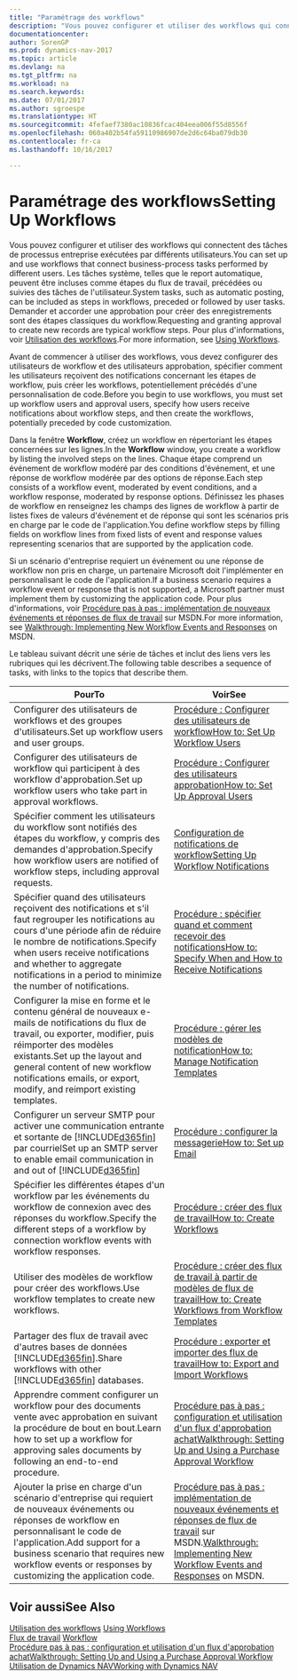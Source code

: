 ```yaml
---
title: "Paramétrage des workflows"
description: "Vous pouvez configurer et utiliser des workflows qui connectent des tâches de processus entreprise exécutées par différents utilisateurs. Les tâches système, telles que le report automatique, peuvent être incluses comme étapes du flux de travail, précédées ou suivies des tâches de l'utilisateur. Demander et accorder une approbation pour créer des enregistrements sont des étapes classiques du workflow."
documentationcenter: 
author: SorenGP
ms.prod: dynamics-nav-2017
ms.topic: article
ms.devlang: na
ms.tgt_pltfrm: na
ms.workload: na
ms.search.keywords: 
ms.date: 07/01/2017
ms.author: sgroespe
ms.translationtype: HT
ms.sourcegitcommit: 4fefaef7380ac10836fcac404eea006f55d8556f
ms.openlocfilehash: 060a402b54fa59110986907de2d6c64ba079db30
ms.contentlocale: fr-ca
ms.lasthandoff: 10/16/2017

---
```

# <a name="setting-up-workflows"></a><span data-ttu-id="f039a-105">Paramétrage des workflows</span><span class="sxs-lookup"><span data-stu-id="f039a-105">Setting Up Workflows</span></span>
<span data-ttu-id="f039a-106">Vous pouvez configurer et utiliser des workflows qui connectent des tâches de processus entreprise exécutées par différents utilisateurs.</span><span class="sxs-lookup"><span data-stu-id="f039a-106">You can set up and use workflows that connect business-process tasks performed by different users.</span></span> <span data-ttu-id="f039a-107">Les tâches système, telles que le report automatique, peuvent être incluses comme étapes du flux de travail, précédées ou suivies des tâches de l'utilisateur.</span><span class="sxs-lookup"><span data-stu-id="f039a-107">System tasks, such as automatic posting, can be included as steps in workflows, preceded or followed by user tasks.</span></span> <span data-ttu-id="f039a-108">Demander et accorder une approbation pour créer des enregistrements sont des étapes classiques du workflow.</span><span class="sxs-lookup"><span data-stu-id="f039a-108">Requesting and granting approval to create new records are typical workflow steps.</span></span> <span data-ttu-id="f039a-109">Pour plus d'informations, voir [Utilisation des workflows](across-use-workflows.md).</span><span class="sxs-lookup"><span data-stu-id="f039a-109">For more information, see [Using Workflows](across-use-workflows.md).</span></span>  

 <span data-ttu-id="f039a-110">Avant de commencer à utiliser des workflows, vous devez configurer des utilisateurs de workflow et des utilisateurs approbation, spécifier comment les utilisateurs reçoivent des notifications concernant les étapes de workflow, puis créer les workflows, potentiellement précédés d'une personnalisation de code.</span><span class="sxs-lookup"><span data-stu-id="f039a-110">Before you begin to use workflows, you must set up workflow users and approval users, specify how users receive notifications about workflow steps, and then create the workflows, potentially preceded by code customization.</span></span>  

 <span data-ttu-id="f039a-111">Dans la fenêtre **Workflow**, créez un workflow en répertoriant les étapes concernées sur les lignes.</span><span class="sxs-lookup"><span data-stu-id="f039a-111">In the **Workflow** window, you create a workflow by listing the involved steps on the lines.</span></span> <span data-ttu-id="f039a-112">Chaque étape comprend un événement de workflow modéré par des conditions d'événement, et une réponse de workflow modérée par des options de réponse.</span><span class="sxs-lookup"><span data-stu-id="f039a-112">Each step consists of a workflow event, moderated by event conditions, and a workflow response, moderated by response options.</span></span> <span data-ttu-id="f039a-113">Définissez les phases de workflow en renseignez les champs des lignes de workflow à partir de listes fixes de valeurs d'événement et de réponse qui sont les scénarios pris en charge par le code de l'application.</span><span class="sxs-lookup"><span data-stu-id="f039a-113">You define workflow steps by filling fields on workflow lines from fixed lists of event and response values representing scenarios that are supported by the application code.</span></span>  

 <span data-ttu-id="f039a-114">Si un scénario d'entreprise requiert un événement ou une réponse de workflow non pris en charge, un partenaire Microsoft doit l'implémenter en personnalisant le code de l'application.</span><span class="sxs-lookup"><span data-stu-id="f039a-114">If a business scenario requires a workflow event or response that is not supported, a Microsoft partner must implement them by customizing the application code.</span></span> <span data-ttu-id="f039a-115">Pour plus d'informations, voir [Procédure pas à pas : implémentation de nouveaux événements et réponses de flux de travail](https://msdn.microsoft.com/en-us/library/mt574349.aspx) sur MSDN.</span><span class="sxs-lookup"><span data-stu-id="f039a-115">For more information, see [Walkthrough: Implementing New Workflow Events and Responses](https://msdn.microsoft.com/en-us/library/mt574349.aspx) on MSDN.</span></span>

 <span data-ttu-id="f039a-116">Le tableau suivant décrit une série de tâches et inclut des liens vers les rubriques qui les décrivent.</span><span class="sxs-lookup"><span data-stu-id="f039a-116">The following table describes a sequence of tasks, with links to the topics that describe them.</span></span>  

|<span data-ttu-id="f039a-117">**Pour**</span><span class="sxs-lookup"><span data-stu-id="f039a-117">**To**</span></span>|<span data-ttu-id="f039a-118">**Voir**</span><span class="sxs-lookup"><span data-stu-id="f039a-118">**See**</span></span>|  
|------------|-------------|  
|<span data-ttu-id="f039a-119">Configurer des utilisateurs de workflows et des groupes d'utilisateurs.</span><span class="sxs-lookup"><span data-stu-id="f039a-119">Set up workflow users and user groups.</span></span>|[<span data-ttu-id="f039a-120">Procédure : Configurer des utilisateurs de workflow</span><span class="sxs-lookup"><span data-stu-id="f039a-120">How to: Set Up Workflow Users</span></span>](across-how-to-set-up-workflow-users.md)|  
|<span data-ttu-id="f039a-121">Configurer des utilisateurs de workflow qui participent à des workflow d'approbation.</span><span class="sxs-lookup"><span data-stu-id="f039a-121">Set up workflow users who take part in approval workflows.</span></span>|[<span data-ttu-id="f039a-122">Procédure : Configurer des utilisateurs approbation</span><span class="sxs-lookup"><span data-stu-id="f039a-122">How to: Set Up Approval Users</span></span>](across-how-to-set-up-approval-users.md)|  
|<span data-ttu-id="f039a-123">Spécifier comment les utilisateurs du workflow sont notifiés des étapes du workflow, y compris des demandes d'approbation.</span><span class="sxs-lookup"><span data-stu-id="f039a-123">Specify how workflow users are notified of workflow steps, including approval requests.</span></span>|[<span data-ttu-id="f039a-124">Configuration de notifications de workflow</span><span class="sxs-lookup"><span data-stu-id="f039a-124">Setting Up Workflow Notifications</span></span>](across-setting-up-workflow-notifications.md)|  
|<span data-ttu-id="f039a-125">Spécifier quand des utilisateurs reçoivent des notifications et s'il faut regrouper les notifications au cours d'une période afin de réduire le nombre de notifications.</span><span class="sxs-lookup"><span data-stu-id="f039a-125">Specify when users receive notifications and whether to aggregate notifications in a period to minimize the number of notifications.</span></span>|[<span data-ttu-id="f039a-126">Procédure : spécifier quand et comment recevoir des notifications</span><span class="sxs-lookup"><span data-stu-id="f039a-126">How to: Specify When and How to Receive Notifications</span></span>](across-how-to-specify-when-and-how-to-receive-notifications.md)|  
|<span data-ttu-id="f039a-127">Configurer la mise en forme et le contenu général de nouveaux e\-mails de notifications du flux de travail, ou exporter, modifier, puis réimporter des modèles existants.</span><span class="sxs-lookup"><span data-stu-id="f039a-127">Set up the layout and general content of new workflow notifications emails, or export, modify, and reimport existing templates.</span></span>|[<span data-ttu-id="f039a-128">Procédure : gérer les modèles de notification</span><span class="sxs-lookup"><span data-stu-id="f039a-128">How to: Manage Notification Templates</span></span>](across-how-to-manage-notification-templates.md)|  
|<span data-ttu-id="f039a-129">Configurer un serveur SMTP pour activer une communication entrante et sortante de [!INCLUDE[d365fin](includes/d365fin_md.md)] par courriel</span><span class="sxs-lookup"><span data-stu-id="f039a-129">Set up an SMTP server to enable email communication in and out of [!INCLUDE[d365fin](includes/d365fin_md.md)]</span></span>|[<span data-ttu-id="f039a-130">Procédure : configurer la messagerie</span><span class="sxs-lookup"><span data-stu-id="f039a-130">How to: Set up Email</span></span>](madeira-how-setup-email.md)|
|<span data-ttu-id="f039a-131">Spécifier les différentes étapes d'un workflow par les événements du workflow de connexion avec des réponses du workflow.</span><span class="sxs-lookup"><span data-stu-id="f039a-131">Specify the different steps of a workflow by connection workflow events with workflow responses.</span></span>|[<span data-ttu-id="f039a-132">Procédure : créer des flux de travail</span><span class="sxs-lookup"><span data-stu-id="f039a-132">How to: Create Workflows</span></span>](across-how-to-create-workflows.md)|  
|<span data-ttu-id="f039a-133">Utiliser des modèles de workflow pour créer des workflows.</span><span class="sxs-lookup"><span data-stu-id="f039a-133">Use workflow templates to create new workflows.</span></span>|[<span data-ttu-id="f039a-134">Procédure : créer des flux de travail à partir de modèles de flux de travail</span><span class="sxs-lookup"><span data-stu-id="f039a-134">How to: Create Workflows from Workflow Templates</span></span>](across-how-to-create-workflows-from-workflow-templates.md)|  
|<span data-ttu-id="f039a-135">Partager des flux de travail avec d'autres bases de données [!INCLUDE[d365fin](includes/d365fin_md.md)].</span><span class="sxs-lookup"><span data-stu-id="f039a-135">Share workflows with other [!INCLUDE[d365fin](includes/d365fin_md.md)] databases.</span></span>|[<span data-ttu-id="f039a-136">Procédure : exporter et importer des flux de travail</span><span class="sxs-lookup"><span data-stu-id="f039a-136">How to: Export and Import Workflows</span></span>](across-how-to-export-and-import-workflows.md)|  
|<span data-ttu-id="f039a-137">Apprendre comment configurer un workflow pour des documents vente avec approbation en suivant la procédure de bout en bout.</span><span class="sxs-lookup"><span data-stu-id="f039a-137">Learn how to set up a workflow for approving sales documents by following an end-to-end procedure.</span></span>|[<span data-ttu-id="f039a-138">Procédure pas à pas : configuration et utilisation d'un flux d'approbation achat</span><span class="sxs-lookup"><span data-stu-id="f039a-138">Walkthrough: Setting Up and Using a Purchase Approval Workflow</span></span>](walkthrough-setting-up-and-using-a-purchase-approval-workflow.md)|  
|<span data-ttu-id="f039a-139">Ajouter la prise en charge d'un scénario d'entreprise qui requiert de nouveaux événements ou réponses de workflow en personnalisant le code de l'application.</span><span class="sxs-lookup"><span data-stu-id="f039a-139">Add support for a business scenario that requires new workflow events or responses by customizing the application code.</span></span>|<span data-ttu-id="f039a-140">[Procédure pas à pas : implémentation de nouveaux événements et réponses de flux de travail](https://msdn.microsoft.com/en-us/library/mt574349.aspx) sur MSDN.</span><span class="sxs-lookup"><span data-stu-id="f039a-140">[Walkthrough: Implementing New Workflow Events and Responses](https://msdn.microsoft.com/en-us/library/mt574349.aspx) on MSDN.</span></span>|  

## <a name="see-also"></a><span data-ttu-id="f039a-141">Voir aussi</span><span class="sxs-lookup"><span data-stu-id="f039a-141">See Also</span></span>  
 <span data-ttu-id="f039a-142">[Utilisation des workflows](across-use-workflows.md) </span><span class="sxs-lookup"><span data-stu-id="f039a-142">[Using Workflows](across-use-workflows.md) </span></span>  
 <span data-ttu-id="f039a-143">[Flux de travail](across-workflow.md) </span><span class="sxs-lookup"><span data-stu-id="f039a-143">[Workflow](across-workflow.md) </span></span>  
 [<span data-ttu-id="f039a-144">Procédure pas à pas : configuration et utilisation d'un flux d'approbation achat</span><span class="sxs-lookup"><span data-stu-id="f039a-144">Walkthrough: Setting Up and Using a Purchase Approval Workflow</span></span>](walkthrough-setting-up-and-using-a-purchase-approval-workflow.md)  
 [<span data-ttu-id="f039a-145">Utilisation de Dynamics NAV</span><span class="sxs-lookup"><span data-stu-id="f039a-145">Working with Dynamics NAV</span></span>](ui-work-product.md)

